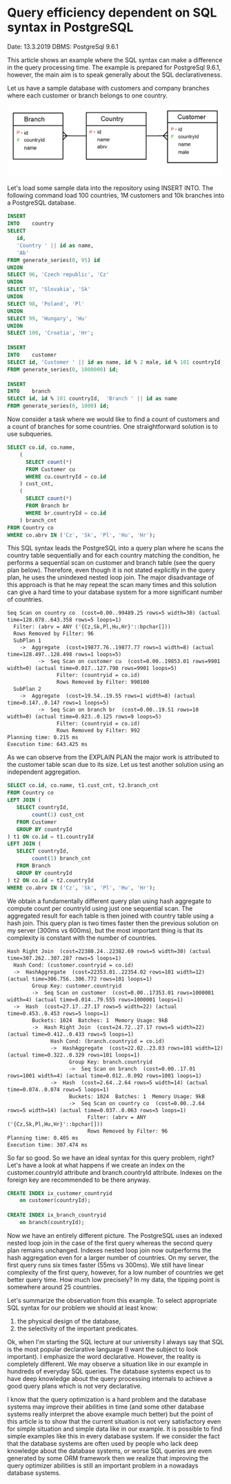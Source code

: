 # Query efficiency dependent on SQL syntax in PostgreSQL

Date: 13.3.2019
DBMS: PostgreSql 9.6.1

This article shows an example where the SQL syntax can make a difference in the query processing time. The example is prepared for PostgreSql 9.6.1, however, the main aim is to speak generally about the SQL declarativeness.

Let us have a sample database with customers and company branches where each customer or branch belongs to one country. 

<img src="model.jpg" alt="database model" width="500"/>

Let's load some sample data into the repository using INSERT INTO. The following command load 100 countries, 1M customers and 10k branches into a PostgreSQL database.

```sql
INSERT
INTO    country
SELECT
   id,
   'Country ' || id as name,
   'Ab'
FROM generate_series(0, 95) id
UNION
SELECT 96, 'Czech republic', 'Cz'
UNION
SELECT 97, 'Slovakia', 'Sk'
UNION
SELECT 98, 'Poland', 'Pl'
UNION
SELECT 99, 'Hungary', 'Hu'
UNION
SELECT 100, 'Croatia', 'Hr';

INSERT
INTO    customer
SELECT id, 'Customer ' || id as name, id % 2 male, id % 101 countryId
FROM generate_series(0, 1000000) id;

INSERT
INTO    branch
SELECT id, id % 101 countryId,  'Branch ' || id as name
FROM generate_series(0, 1000) id;
```
Now consider a task where we would like to find a count of customers and a count of branches for some countries. One straightforward solution is to use subqueries.

```sql
SELECT co.id, co.name,
    (
      SELECT count(*)
      FROM Customer cu
      WHERE cu.countryId = co.id
    ) cust_cnt,
    (
      SELECT count(*)
      FROM Branch br
      WHERE br.countryId = co.id
    ) branch_cnt
FROM Country co
WHERE co.abrv IN ('Cz', 'Sk', 'Pl', 'Hu', 'Hr');
```

This SQL syntax leads the PostgreSQL into a query plan where he scans the country table sequentially and for each country matching the condition, he performs a sequential scan on customer and branch table (see the query plan below). Therefore, even though it is not stated explicitly in the query plan, he uses the unindexed nested loop join. The major disadvantage of this approach is that he may repeat the scan many times and this solution can give a hard time to your database system for a more significant number of countries.  

```
Seq Scan on country co  (cost=0.00..99489.25 rows=5 width=30) (actual time=128.078..643.358 rows=5 loops=1)
  Filter: (abrv = ANY ('{Cz,Sk,Pl,Hu,Hr}'::bpchar[]))
  Rows Removed by Filter: 96
  SubPlan 1
    ->  Aggregate  (cost=19877.76..19877.77 rows=1 width=8) (actual time=128.497..128.498 rows=1 loops=5)
          ->  Seq Scan on customer cu  (cost=0.00..19853.01 rows=9901 width=0) (actual time=0.017..127.798 rows=9901 loops=5)
                Filter: (countryid = co.id)
                Rows Removed by Filter: 990100
  SubPlan 2
    ->  Aggregate  (cost=19.54..19.55 rows=1 width=8) (actual time=0.147..0.147 rows=1 loops=5)
          ->  Seq Scan on branch br  (cost=0.00..19.51 rows=10 width=0) (actual time=0.023..0.125 rows=9 loops=5)
                Filter: (countryid = co.id)
                Rows Removed by Filter: 992
Planning time: 0.215 ms
Execution time: 643.425 ms
```

As we can observe from the EXPLAIN PLAN the major work is attributed to the customer table scan due to its size. Let us test another solution using an independent aggregation.

```sql
SELECT co.id, co.name, t1.cust_cnt, t2.branch_cnt
FROM Country co
LEFT JOIN (
   SELECT countryId,
        count(1) cust_cnt
   FROM Customer
   GROUP BY countryId
) t1 ON co.id = t1.countryId
LEFT JOIN (
   SELECT countryId,
        count(1) branch_cnt
   FROM Branch
   GROUP BY countryId
) t2 ON co.id = t2.countryId
WHERE co.abrv IN ('Cz', 'Sk', 'Pl', 'Hu', 'Hr');
```

We obtain a fundamentally different query plan using hash aggregate to compute count per countryId using just one sequential scan. The aggregated result for each table is then joined with country table using a hash join. This query plan is two times faster then the previous solution on my server (300ms vs 600ms), but the most important thing is that its complexity is constant with the number of countries.

```
Hash Right Join  (cost=22380.24..22382.69 rows=5 width=30) (actual time=307.262..307.287 rows=5 loops=1)
  Hash Cond: (customer.countryid = co.id)
  ->  HashAggregate  (cost=22353.01..22354.02 rows=101 width=12) (actual time=306.756..306.772 rows=101 loops=1)
        Group Key: customer.countryid
        ->  Seq Scan on customer  (cost=0.00..17353.01 rows=1000001 width=4) (actual time=0.014..79.555 rows=1000001 loops=1)
  ->  Hash  (cost=27.17..27.17 rows=5 width=22) (actual time=0.453..0.453 rows=5 loops=1)
        Buckets: 1024  Batches: 1  Memory Usage: 9kB
        ->  Hash Right Join  (cost=24.72..27.17 rows=5 width=22) (actual time=0.412..0.433 rows=5 loops=1)
              Hash Cond: (branch.countryid = co.id)
              ->  HashAggregate  (cost=22.02..23.03 rows=101 width=12) (actual time=0.322..0.329 rows=101 loops=1)
                    Group Key: branch.countryid
                    ->  Seq Scan on branch  (cost=0.00..17.01 rows=1001 width=4) (actual time=0.012..0.092 rows=1001 loops=1)
              ->  Hash  (cost=2.64..2.64 rows=5 width=14) (actual time=0.074..0.074 rows=5 loops=1)
                    Buckets: 1024  Batches: 1  Memory Usage: 9kB
                    ->  Seq Scan on country co  (cost=0.00..2.64 rows=5 width=14) (actual time=0.037..0.063 rows=5 loops=1)
                          Filter: (abrv = ANY ('{Cz,Sk,Pl,Hu,Hr}'::bpchar[]))
                          Rows Removed by Filter: 96
Planning time: 0.405 ms
Execution time: 307.474 ms
```

So far so good. So we have an ideal syntax for this query problem, right? Let's have a look at what happens if we create an index on the customer.countryId attribute and branch.countryId attribute. Indexes on the foreign key are recommended to be there anyway.

```sql
CREATE INDEX ix_customer_countryid
    on customer(countryId);

CREATE INDEX ix_branch_countryid
    on branch(countryId);
```

Now we have an entirely different picture. The PostgreSQL uses an indexed nested loop join in the case of the first query whereas the second query plan remains unchanged. Indexes nested loop join now outperforms the hash aggregation even for a larger number of countries. On my server, the first query runs six times faster (55ms vs 300ms). We still have linear complexity of the first query, however, for a low number of countries we get better query time. How much low precisely? In my data, the tipping point is somewhere around 25 countries.

Let's summarize the observation from this example. To select appropriate SQL syntax for our problem we should at least know:

1. the physical design of the database,
2. the selectivity of the important predicates.

Ok, when I'm starting the SQL lecture at our university I always say that SQL is the most popular declarative language (I want the subject to look important). I emphasize the word declarative. However, the reality is completely different. We may observe a situation like in our example in hundreds of everyday SQL queries. The database systems expect us to have deep knowledge about the query processing internals to achieve a good query plans which is not very declarative.

I know that the query optimization is a hard problem and the database systems may improve their abilities in time (and some other database systems really interpret the above example much better) but the point of this article is to show that the current situation is not very satisfactory even for simple situation and simple data like in our example. It is possible to find simple examples like this in every database system. If we consider the fact that the database systems are often used by people who lack deep knowledge about the database systems, or worse SQL queries are even generated by some ORM framework then we realize that improving the query optimizer abilities is still an important problem in a nowadays database systems.

